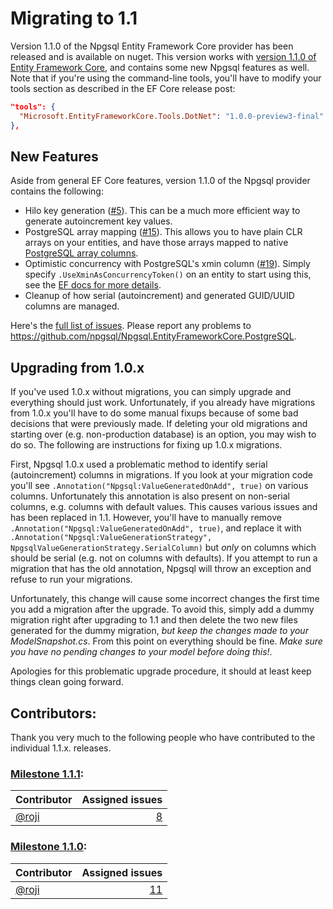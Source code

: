 # Migrating to 1.1

Version 1.1.0 of the Npgsql Entity Framework Core provider has been released and is available on nuget. This version works with [version 1.1.0 of Entity Framework Core](https://blogs.msdn.microsoft.com/dotnet/2016/10/25/announcing-entity-framework-core-1-1-preview-1/), and contains some new Npgsql features as well. Note that if you're using the command-line tools, you'll have to modify your tools section as described in the EF Core release post:

```json
"tools": {
  "Microsoft.EntityFrameworkCore.Tools.DotNet": "1.0.0-preview3-final"
},
```

## New Features

Aside from general EF Core features, version 1.1.0 of the Npgsql provider contains the following:

* Hilo key generation ([#5](https://github.com/npgsql/Npgsql.EntityFrameworkCore.PostgreSQL/issues/5)). This can be a much more efficient way to generate autoincrement key values.
* PostgreSQL array mapping ([#15](https://github.com/npgsql/Npgsql.EntityFrameworkCore.PostgreSQL/issues/15)). This allows you to have plain CLR arrays on your entities, and have those arrays mapped to native [PostgreSQL array columns](https://www.postgresql.org/docs/current/static/arrays.html).
* Optimistic concurrency with PostgreSQL's xmin column ([#19](https://github.com/npgsql/Npgsql.EntityFrameworkCore.PostgreSQL/issues/19)). Simply specify `.UseXminAsConcurrencyToken()` on an entity to start using this, see the [EF docs for more details](https://docs.efproject.net/en/latest/modeling/concurrency.html).
* Cleanup of how serial (autoincrement) and generated GUID/UUID columns are managed.

Here's the [full list of issues](https://github.com/npgsql/Npgsql.EntityFrameworkCore.PostgreSQL/milestone/3?closed=1). Please report any problems to https://github.com/npgsql/Npgsql.EntityFrameworkCore.PostgreSQL.

## Upgrading from 1.0.x

If you've used 1.0.x without migrations, you can simply upgrade and everything should just work. Unfortunately, if you already have migrations from 1.0.x you'll have to do some manual fixups because of some bad decisions that were previously made. If deleting your old migrations and starting over (e.g. non-production database) is an option, you may wish to do so. The following are instructions for fixing up 1.0.x migrations.

First, Npgsql 1.0.x used a problematic method to identify serial (autoincrement) columns in migrations. If you look at your migration code you'll see `.Annotation("Npgsql:ValueGeneratedOnAdd", true)` on various columns. Unfortunately this annotation is also present on non-serial columns, e.g. columns with default values. This causes various issues and has been replaced in 1.1. However, you'll have to manually remove `.Annotation("Npgsql:ValueGeneratedOnAdd", true)`, and replace it with `.Annotation("Npgsql:ValueGenerationStrategy", NpgsqlValueGenerationStrategy.SerialColumn)` but *only* on columns which should be serial (e.g. not on columns with defaults). If you attempt to run a migration that has the old annotation, Npgsql will throw an exception and refuse to run your migrations.

Unfortunately, this change will cause some incorrect changes the first time you add a migration after the upgrade. To avoid this, simply add a dummy migration right after upgrading to 1.1 and then delete the two new files generated for the dummy migration, *but keep the changes made to your ModelSnapshot.cs*. From this point on everything should be fine. *Make sure you have no pending changes to your model before doing this!*.

Apologies for this problematic upgrade procedure, it should at least keep things clean going forward.

## Contributors:

Thank you very much to the following people who have contributed to the individual 1.1.x. releases.

### [Milestone 1.1.1](https://github.com/npgsql/EFCore.PG/issues?q=is%3Aissue+milestone%3A1.1.1):

| Contributor                                                                        | Assigned issues                                                                                                         |
| ---------------------------------------------------------------------------------- | -----------------------------------------------------------------------------------------------------------------------:|
| [@roji](https://github.com/roji)                                                   |              [8](https://github.com/npgsql/EFCore.PG/issues?q=is%3Aissue+milestone%3A1.1.1+is%3Aclosed+assignee%3Aroji) |


### [Milestone 1.1.0](https://github.com/npgsql/EFCore.PG/issues?q=is%3Aissue+milestone%3A1.1.0):

| Contributor                                                                        | Assigned issues                                                                                                         |
| ---------------------------------------------------------------------------------- | -----------------------------------------------------------------------------------------------------------------------:|
| [@roji](https://github.com/roji)                                                   |             [11](https://github.com/npgsql/EFCore.PG/issues?q=is%3Aissue+milestone%3A1.1.0+is%3Aclosed+assignee%3Aroji) |
